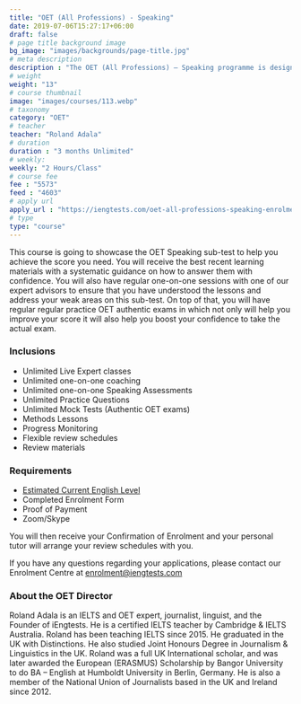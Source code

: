 ```yaml
---
title: "OET (All Professions) - Speaking"
date: 2019-07-06T15:27:17+06:00
draft: false
# page title background image
bg_image: "images/backgrounds/page-title.jpg"
# meta description
description : "The OET (All Professions) – Speaking programme is designed for healthcare professionals who wish to prepare the OET Speaking sub-test with unlimited reviews within 3 months duration."
# weight
weight: "13"
# course thumbnail
image: "images/courses/113.webp"
# taxonomy
category: "OET"
# teacher
teacher: "Roland Adala"
# duration
duration : "3 months Unlimited"
# weekly:
weekly: "2 Hours/Class"
# course fee
fee : "5573"
feed : "4603"
# apply url
apply_url : "https://iengtests.com/oet-all-professions-speaking-enrolment-form/"
# type
type: "course"
---
```



This course is going to showcase the OET Speaking sub-test to help you achieve the score you need. You will receive the best recent learning materials with a systematic guidance on how to answer them with confidence. You will also have regular one-on-one sessions with one of our expert advisors to ensure that you have understood the lessons and address your weak areas on this sub-test. On top of that, you will have regular regular practice OET authentic exams in which not only will help you improve your score it will also help you boost your confidence to take the actual exam. </p>

### Inclusions



* Unlimited Live Expert classes
* Unlimited one-on-one coaching
* Unlimited one-on-one Speaking Assessments
* Unlimited Practice Questions
* Unlimited Mock Tests (Authentic OET exams)
* Methods Lessons
* Progress Monitoring
* Flexible review schedules
* Review materials

### Requirements

* [Estimated Current English Level](https://bit.ly/2Zq8VQW)
* Completed Enrolment Form
* Proof of Payment
* Zoom/Skype 

You will then receive your Confirmation of Enrolment and your personal tutor will arrange your review schedules with you.

If you have any questions regarding your applications, please contact our Enrolment Centre at [enrolment@iengtests.com](mailto:enrolment@iengtests.com) 


### About the OET Director

Roland Adala is an IELTS and OET expert, journalist, linguist, and the Founder of iEngtests. He is a certified IELTS teacher by Cambridge & IELTS Australia. Roland has been teaching IELTS since 2015. He graduated in the UK with Distinctions. He also studied Joint Honours Degree in Journalism & Linguistics in the UK. Roland was a full UK International scholar, and was later awarded the European (ERASMUS) Scholarship by Bangor University to do BA – English at Humboldt University in Berlin, Germany. He is also a member of the National Union of Journalists based in the UK and Ireland since 2012.